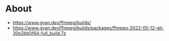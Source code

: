 # About 

- https://www.gyan.dev/ffmpeg/builds/
- https://www.gyan.dev/ffmpeg/builds/packages/ffmpeg-2022-05-12-git-30e2bb0f64-full_build.7z